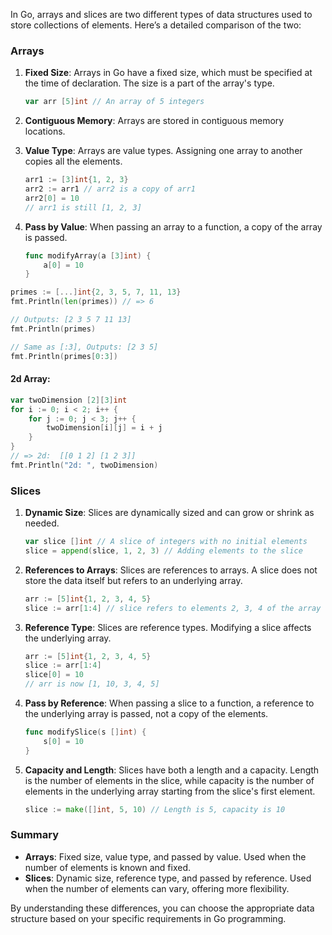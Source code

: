 In Go, arrays and slices are two different types of data structures used to store collections of elements. Here’s a detailed comparison of the two:
### Arrays
1. **Fixed Size**: Arrays in Go have a fixed size, which must be specified at the time of declaration. The size is a part of the array's type.
   ```go
   var arr [5]int // An array of 5 integers
   ```

2. **Contiguous Memory**: Arrays are stored in contiguous memory locations.

3. **Value Type**: Arrays are value types. Assigning one array to another copies all the elements.
   ```go
   arr1 := [3]int{1, 2, 3}
   arr2 := arr1 // arr2 is a copy of arr1
   arr2[0] = 10
   // arr1 is still [1, 2, 3]
   ```

4. **Pass by Value**: When passing an array to a function, a copy of the array is passed.
   ```go
   func modifyArray(a [3]int) {
       a[0] = 10
   }
   ```

```go
primes := [...]int{2, 3, 5, 7, 11, 13}
fmt.Println(len(primes)) // => 6

// Outputs: [2 3 5 7 11 13]
fmt.Println(primes)

// Same as [:3], Outputs: [2 3 5]
fmt.Println(primes[0:3])
```

#### 2d Array:
```go
var twoDimension [2][3]int
for i := 0; i < 2; i++ {
    for j := 0; j < 3; j++ {
        twoDimension[i][j] = i + j
    }
}
// => 2d:  [[0 1 2] [1 2 3]]
fmt.Println("2d: ", twoDimension)
```
### Slices
1. **Dynamic Size**: Slices are dynamically sized and can grow or shrink as needed.
   ```go
   var slice []int // A slice of integers with no initial elements
   slice = append(slice, 1, 2, 3) // Adding elements to the slice
   ```

2. **References to Arrays**: Slices are references to arrays. A slice does not store the data itself but refers to an underlying array.
   ```go
   arr := [5]int{1, 2, 3, 4, 5}
   slice := arr[1:4] // slice refers to elements 2, 3, 4 of the array
   ```

3. **Reference Type**: Slices are reference types. Modifying a slice affects the underlying array.
   ```go
   arr := [5]int{1, 2, 3, 4, 5}
   slice := arr[1:4]
   slice[0] = 10
   // arr is now [1, 10, 3, 4, 5]
   ```

4. **Pass by Reference**: When passing a slice to a function, a reference to the underlying array is passed, not a copy of the elements.
   ```go
   func modifySlice(s []int) {
       s[0] = 10
   }
   ```

5. **Capacity and Length**: Slices have both a length and a capacity. Length is the number of elements in the slice, while capacity is the number of elements in the underlying array starting from the slice's first element.
   ```go
   slice := make([]int, 5, 10) // Length is 5, capacity is 10
   ```

### Summary
- **Arrays**: Fixed size, value type, and passed by value. Used when the number of elements is known and fixed.
- **Slices**: Dynamic size, reference type, and passed by reference. Used when the number of elements can vary, offering more flexibility.

By understanding these differences, you can choose the appropriate data structure based on your specific requirements in Go programming.